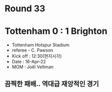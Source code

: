 # Round 33
# Tottenham 0 : 1 Brighton
- Tottenham Hotspur Stadium
- referee - C. Pawson
- Kick off : 12:30(현지시각)
- Date : 16-Apr-22
- MOM : Joël Veltman

## 끔찍한 패배.. 역대급 재앙적인 경기
